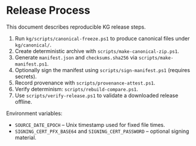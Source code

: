 # Release Process

This document describes reproducible KG release steps.

1. Run `kg/scripts/canonical-freeze.ps1` to produce canonical files under `kg/canonical/`.
2. Create deterministic archive with `scripts/make-canonical-zip.ps1`.
3. Generate `manifest.json` and `checksums.sha256` via `scripts/make-manifest.ps1`.
4. Optionally sign the manifest using `scripts/sign-manifest.ps1` (requires secrets).
5. Record provenance with `scripts/provenance-attest.ps1`.
6. Verify determinism: `scripts/rebuild-compare.ps1`.
7. Use `scripts/verify-release.ps1` to validate a downloaded release offline.

Environment variables:
- `SOURCE_DATE_EPOCH` – Unix timestamp used for fixed file times.
- `SIGNING_CERT_PFX_BASE64` and `SIGNING_CERT_PASSWORD` – optional signing material.
